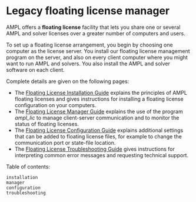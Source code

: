 # Legacy floating license manager

AMPL offers a **floating license** facility that lets you share one or several AMPL and solver licenses over a greater number of computers and users.

To set up a floating license arrangement, you begin by choosing one computer as the license server. You install our floating license management program on the server, and also on every client computer where you might want to run AMPL and solvers. You also install the AMPL and solver software on each client.

Complete details are given on the following pages:

- The [Floating License Installation Guide](installation.md) explains the principles of AMPL floating licenses and gives instructions for installing a floating license configuration on your computers.
- The [Floating License Manager Guide](manager.md) explains the use of the program _ampl\_lic_ to manage client-server communication and to monitor the status of floating licenses.
- The [Floating License Configuration Guide](configuration.md) explains additional settings that can be added to floating license files, for example to change the communication port or state-file location.
- The [Floating License Troubleshooting Guide](troubleshooting.md) gives instructions for interpreting common error messages and requesting technical support.

Table of contents:
```{toctree}
installation
manager
configuration
troubleshooting
```